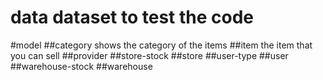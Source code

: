 # data dataset to test the code
#model
##category shows the category of the items
##item the item that you can sell
##provider
##store-stock
##store
##user-type
##user
##warehouse-stock
##warehouse
